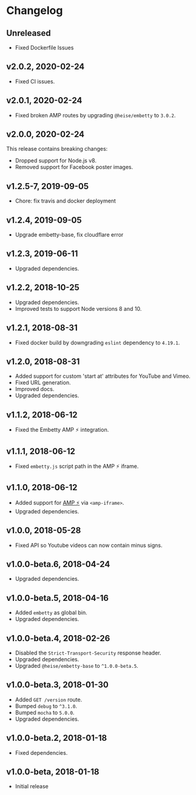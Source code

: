 # Changelog

## Unreleased

- Fixed Dockerfile Issues

## v2.0.2, 2020-02-24

- Fixed CI issues.

## v2.0.1, 2020-02-24

- Fixed broken AMP routes by upgrading `@heise/embetty` to `3.0.2`.

## v2.0.0, 2020-02-24

This release contains breaking changes:

- Dropped support for Node.js v8.
- Removed support for Facebook poster images.

## v1.2.5-7, 2019-09-05

- Chore: fix travis and docker deployment

## v1.2.4, 2019-09-05

- Upgrade embetty-base, fix cloudflare error

## v1.2.3, 2019-06-11

- Upgraded dependencies.

## v1.2.2, 2018-10-25

- Upgraded dependencies.
- Improved tests to support Node versions 8 and 10.

## v1.2.1, 2018-08-31

- Fixed docker build by downgrading `eslint` dependency to `4.19.1`.

## v1.2.0, 2018-08-31

- Added support for custom 'start at' attributes for YouTube and Vimeo.
- Fixed URL generation.
- Improved docs.
- Upgraded dependencies.

## v1.1.2, 2018-06-12

- Fixed the Embetty AMP ⚡️ integration.

## v1.1.1, 2018-06-12

- Fixed `embetty.js` script path in the AMP ⚡️ iframe.

## v1.1.0, 2018-06-12

- Added support for [AMP ⚡️](https://www.ampproject.org/) via `<amp-iframe>`.
- Upgraded dependencies.

## v1.0.0, 2018-05-28

- Fixed API so Youtube videos can now contain minus signs.

## v1.0.0-beta.6, 2018-04-24

- Upgraded dependencies.

## v1.0.0-beta.5, 2018-04-16

- Added `embetty` as global bin.
- Upgraded dependencies.

## v1.0.0-beta.4, 2018-02-26

- Disabled the `Strict-Transport-Security` response header.
- Upgraded dependencies.
- Upgraded `@heise/embetty-base` to `^1.0.0-beta.5`.

## v1.0.0-beta.3, 2018-01-30

- Added `GET /version` route.
- Bumped `debug` to `^3.1.0`.
- Bumped `mocha` to `5.0.0`.
- Upgraded dependencies.

## v1.0.0-beta.2, 2018-01-18

- Fixed dependencies.

## v1.0.0-beta, 2018-01-18

- Initial release
